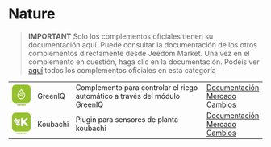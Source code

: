 
# Nature


>**IMPORTANT**
>Solo los complementos oficiales tienen su documentación aquí. Puede consultar la documentación de los otros complementos directamente desde Jeedom Market. Una vez en el complemento en cuestión, haga clic en la documentación.
>Podéis ver [aquí](https://market.jeedom.com/index.php?v=d&p=market&type=plugin&categorie=nature) todos los complementos oficiales en esta categoría


| | | | |
|--- | --- | --- | ---|
|<img src="greeniq/greeniq_icon.png" class="pluginLogo" width="100" />|GreenIQ|Complemento para controlar el riego automático a través del módulo GreenIQ|[Documentación](greeniq/index.md)<br/>[Mercado](https://market.jeedom.com/index.php?v=d&p=market_display&id=1717)<br/>[Cambios](greeniq/changelog.md)|
|<img src="koubachi/koubachi_icon.png" class="pluginLogo" width="100" />|Koubachi|Plugin para sensores de planta koubachi|[Documentación](koubachi/index.md)<br/>[Mercado](https://market.jeedom.com/index.php?v=d&p=market_display&id=1012)<br/>[Cambios](koubachi/changelog.md)|
